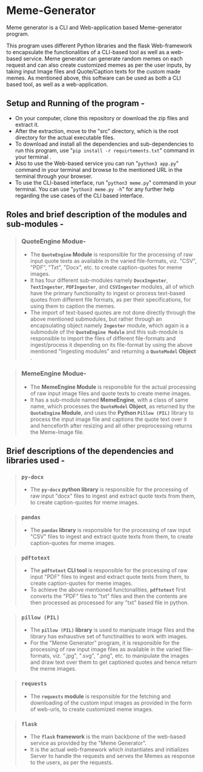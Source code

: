 # Meme-Generator
<p>Meme generator is a CLI and Web-application based Meme-generator program.</p>
This program uses different Python libraries and the flask Web-framework to encapsulate the functionalities of a CLI-based tool as well as a web-based service. Meme generator can generate random memes on each request and can also create customized memes as per the user inputs, by taking input Image files and Quote/Caption texts for the custom made memes. As mentioned above, this software can be used as both a CLI based tool, as well as a web-application.

## Setup and Running of the program -
* On your computer, clone this repository or download the zip files and extract it.
* After the extraction, move to the "src" directory, which is the root directory for the actual executable files.
* To download and install all the dependencies and sub-dependencies to run this program, use "`pip install -r requirtements.txt`" command in your terminal .
* Also to use the Web-based service you can run "`python3 app.py`" command in your terminal and browse to the mentioned URL in the terminal through your browser.
* To use the CLI-based interface, run "`python3 meme.py`" command in your terminal. You can use "`python3 meme.py -h`" for any further help regarding the use cases of the CLI based interface.

## Roles and brief description of the modules and sub-modules -
> ### QuoteEngine Modue-
> * The **`QuoteEngine` Module** is responsible for the processing of raw input quote texts as available in the varied file-formats, viz. "CSV", "PDF", "Txt", "Docx", etc. to create caption-quotes for meme images.
> * It has four different sub-modules namely **`DocxIngester`**, **`TextIngester`**, **`PDFIngester`**, and **`CSVIngester`** modules, all of which have the primary functionality to ingest or process text-based quotes from different file formats, as per their specifications, for using them to caption the memes.
> * The import of text-based quotes are not done directly through the above mentioned submodules, but rather through an encapsulating object namely **`Ingester`** module, which again is a submodule of the **`QuoteEngine Module`** and this sub-module is responsible to import the files of different file-formats and ingest/process it depending on its file-format by using the above mentioned "Ingesting modules" and returning a **`QuoteModel` Object** .

> ### MemeEngine Modue-
> * The **MemeEngine Module** is responsible for the actual processing of raw input image files and quote texts to create meme images.
> * It has a sub-module named **MemeEngine**, with a class of same name, which processes the **`QuoteModel` Object**, as returned by the **`QuoteEngine` Module**, and uses the **Python `Pillow (PIL)`** library to process the input image file and captions the quote text over it and henceforth after resizing and all other preprocessing returns the Meme-Image file.

## Brief descriptions of the dependencies and libraries used -
> ### `py-docx` 
> * The **`py-docx` python library** is responsible for the processing of raw input "docx" files to ingest and extract quote texts from them, to create caption-quotes for meme images.

> ### `pandas`
> * The **`pandas` library** is responsible for the processing of raw input "CSV" files to ingest and extract quote texts from them, to create caption-quotes for meme images.

> ### `pdftotext`
> * The **`pdftotext` CLI tool** is responsible for the processing of raw input "PDF" files to ingest and extract quote texts from them, to create caption-quotes for meme images. 
> * To achieve the above mentioned functonalities, **`pdftotext`** first converts the "PDF" files to "txt" files and then the contents are then processed as processed for any "txt" based file in python. 

> ### `pillow (PIL)`
> * The **`pillow (PIL)` library** is used to manipuate image files and the library has exhaustive set of functinalities to work with images.
> * For the "Meme Generator" program, it is responsible for the processing of raw input image files as available in the varied file-formats, viz. ".jpg", ".svg", ".png", etc. to manipulate the images and draw text over them to get captioned quotes and hence return the meme images.

> ### `requests`
> * The **`requests` module** is responsible for the fetching and downloading of the custom input images as provided in the form of web-urls, to create customized meme images.

> ### `flask`
> * The **`flask` framework** is the main backbone of the web-based service as provided by the "Meme Generator".
> * It is the actual web-framework which instantiates and initializes Server to handle the requests and serves the Memes as response to the users, as per the requests. 

